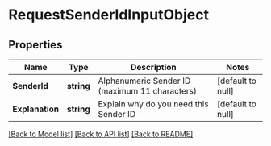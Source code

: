 # RequestSenderIdInputObject

## Properties
Name | Type | Description | Notes
------------ | ------------- | ------------- | -------------
**SenderId** | **string** | Alphanumeric Sender ID (maximum 11 characters) | [default to null]
**Explanation** | **string** | Explain why do you need this Sender ID | [default to null]

[[Back to Model list]](../README.md#documentation-for-models) [[Back to API list]](../README.md#documentation-for-api-endpoints) [[Back to README]](../README.md)



